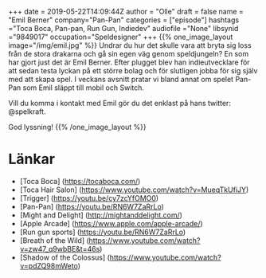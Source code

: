 +++
date = 2019-05-22T14:09:44Z
author = "Olle"
draft = false
name = "Emil Berner"
company="Pan-Pan"
categories = ["episode"]
hashtags ="Toca Boca, Pan-pan, Run Gun, Indiedev"
audiofile ="None"
libsynid ="9849017"
occupation="Speldesigner"
+++ 
{{% one_image_layout image="/img/emil.jpg" %}}
Undrar du hur det skulle vara att bryta sig loss från de stora drakarna och gå sin egen väg genom speldjungeln? En som har gjort just det är Emil Berner. Efter plugget blev han indieutvecklare för att sedan testa lyckan på ett större bolag och för slutligen jobba för sig själv med att skapa spel. I veckans avsnitt pratar vi bland annat om spelet Pan-Pan som Emil släppt till mobil och Switch. 

Vill du komma i kontakt med Emil gör du det enklast på hans twitter: @spelkraft.

God lyssning!
{{% /one_image_layout %}}

# Länkar
* [Toca Boca] (https://tocaboca.com/)
* [Toca Hair Salon] (https://www.youtube.com/watch?v=MueqTkUfiJY)
* [Trigger] (https://youtu.be/cy7zcYfOMO0)
* [Pan-Pan] (https://youtu.be/RN6W7ZaRrLo)
* [Might and Delight] (http://mightanddelight.com/)
* [Apple Arcade] (https://www.apple.com/apple-arcade/)
* [Run gun sports] (https://youtu.be/RN6W7ZaRrLo)
* [Breath of the Wild] (https://www.youtube.com/watch?v=zw47_q9wbBE&t=46s)
* [Shadow of the Colossus] (https://www.youtube.com/watch?v=pdZQ98mWeto)


